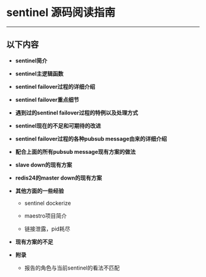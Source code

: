 # sentinel 源码阅读指南
----------------------

## 以下内容

- **sentinel简介**

- **sentinel主逻辑函数**

- **sentinel failover过程的详细介绍**

- **sentinel failover重点细节**

- **遇到过的sentinel failover过程的特例以及处理方式**

- **sentinel现在的不足和可期待的改进**

- **sentinel failover过程的各种pubsub message由来的详细介绍**

- **配合上面的所有pubsub message现有方案的做法**

- **slave down的现有方案**

- **redis24的master down的现有方案**

- **其他方面的一些经验**

    - sentinel dockerize

    - maestro项目简介

    - 链接泄露，pid耗尽 

- **现有方案的不足**

- **附录**

    - 报告的角色与当前sentinel的看法不匹配
